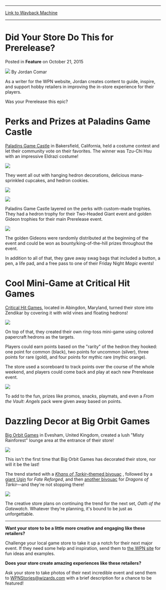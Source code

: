 
---
[Link to Wayback Machine](https://web.archive.org/web/20151024000242/http://magic.wizards.com/en/articles/archive/feature/did-your-store-do-prerelease-2015-10-21)

[_metadata_:wayback_url]:- "http://magic.wizards.com/en/articles/archive/feature/did-your-store-do-prerelease-2015-10-21"
[_metadata_:wayback_raw_url]:- "https://web.archive.org/web/20151024000242id_/http://magic.wizards.com/en/articles/archive/feature/did-your-store-do-prerelease-2015-10-21"
[_metadata_:wayback_capture_timestamp]:- "2015-10-24 00:02:42+00:00"
[_metadata_:description]:- "Check out how some stores around the world celebrated their Battle for Zendikar Prereleases."
[_metadata_:generator]:- "Drupal 7 (http://drupal.org)"
---


Did Your Store Do This for Prerelease?
======================================



 Posted in **Feature**
 on October 21, 2015 






![](https://media.magic.wizards.com/styles/auth_small/public/images/person/Jodan_Comar.jpg)
By Jordan Comar




 As a writer for the WPN website, Jordan creates content to guide, inspire, and support hobby retailers in improving the in-store experience for their players. 





Was your Prerelease this epic?


Perks and Prizes at Paladins Game Castle
========================================


[Paladins Game Castle](https://www.facebook.com/paladinsgamecastle) in Bakersfield, California, held a costume contest and let their community vote on their favorites. The winner was Tzu-Chi Hsu with an impressive Eldrazi costume!


![](https://media.wizards.com/2015/images/daily/FEAT20151021_eldrazi.jpg)


They went all out with hanging hedron decorations, delicious mana-sprinkled cupcakes, and hedron cookies.


![](https://media.wizards.com/2015/images/daily/FEAT20151021_decorations.jpg)


![](https://media.wizards.com/2015/images/daily/FEAT20151021_cookies.jpg)


Paladins Game Castle layered on the perks with custom-made trophies. They had a hedron trophy for their Two-Headed Giant event and golden Gideon trophies for their main Prerelease event.


![](https://media.wizards.com/2015/images/daily/FEAT20151021_2hg-champion.png)


The golden Gideons were randomly distributed at the beginning of the event and could be won as bounty/king-of-the-hill prizes throughout the event.


In addition to all of that, they gave away swag bags that included a button, a pen, a life pad, and a free pass to one of their Friday Night *Magic* events!


Cool Mini-Game at Critical Hit Games
====================================


[Critical Hit Games](https://www.facebook.com/Critical-Hit-Games-133935509995609/timeline/), located in Abingdon, Maryland, turned their store into Zendikar by covering it with wild vines and floating hedrons!


![](https://media.wizards.com/2015/images/daily/FEAT20151021_vines.jpg)


On top of that, they created their own ring-toss mini-game using colored papercraft hedrons as the targets.


Players could earn points based on the "rarity" of the hedron they hooked: one point for common (black), two points for uncommon (silver), three points for rare (gold), and four points for mythic rare (mythic orange).


The store used a scoreboard to track points over the course of the whole weekend, and players could come back and play at each new Prerelease event.


![](https://media.wizards.com/2015/images/daily/FEAT20151021_ringtoss.jpg)


To add to the fun, prizes like promos, snacks, playmats, and even a *From the Vault: Angels* pack were given away based on points.


Dazzling Decor at Big Orbit Games
=================================


[Big Orbit Games](https://www.facebook.com/bigorbitgames/) in Evesham, United Kingdom, created a lush "Misty Rainforest" lounge area at the entrance of their store!


![](https://media.wizards.com/2015/images/daily/FEAT20151021_bfzfalls.jpg)


This isn't the first time that Big Orbit Games has decorated their store, nor will it be the last!


The trend started with a  [*Khans of Tarkir*–themed bivouac](https://www.facebook.com/bigorbitgames/photos/pb.547172528657758.-2207520000.1444336464./753572918017717/?type=3&src=https%3A%2F%2Fscontent.xx.fbcdn.net%2Fhphotos-frc3%2Ft31.0-8%2F10620472_753572918017717_2577040883099797824_o.jpg&smallsrc=https%3A%2F%2Fscontent.xx.fbcdn.net%2Fhphotos-xtp1%2Fv%2Ft1.0-9%2F10670210_753572918017717_2577040883099797824_n.jpg%3Foh%3D931b5dbbc3ea22322811cb77c760f66d%26oe%3D568769DB&size=2048%2C1370&fbid=753572918017717) , followed by a [giant Ugin](https://www.facebook.com/bigorbitgames/photos/pb.547172528657758.-2207520000.1444336426./822716661103342/?type=3&src=https%3A%2F%2Fscontent.xx.fbcdn.net%2Fhphotos-xfa1%2Ft31.0-8%2F10904395_822716661103342_1574219656548748960_o.jpg&smallsrc=https%3A%2F%2Fscontent.xx.fbcdn.net%2Fhphotos-xlp1%2Fv%2Ft1.0-9%2F10930857_822716661103342_1574219656548748960_n.jpg%3Foh%3D2a0a82c7ecede6506c4481e4c466e164%26oe%3D5692F0CC&size=2048%2C1536&fbid=822716661103342) for *Fate Reforged*, and then [another bivouac](https://www.facebook.com/bigorbitgames/photos/pb.547172528657758.-2207520000.1444336416./853302848044723/?type=3&src=https%3A%2F%2Fscontent.xx.fbcdn.net%2Fhphotos-prn2%2Ft31.0-8%2F11048643_853302848044723_5901324045784609874_o.jpg&smallsrc=https%3A%2F%2Fscontent.xx.fbcdn.net%2Fhphotos-xpa1%2Fv%2Ft1.0-9%2F1484689_853302848044723_5901324045784609874_n.jpg%3Foh%3Dfee3de13da889463d6927bca53831a53%26oe%3D56863E19&size=2048%2C1536&fbid=853302848044723) for *Dragons of Tarkir*—and they're not stopping there!


![](https://media.wizards.com/2015/images/daily/FEAT20151021_khanstent.jpg)


The creative store plans on continuing the trend for the next set, *Oath of the Gatewatch*. Whatever they're planning, it's bound to be just as unforgettable.




---

**Want your store to be a little more creative and engaging like these retailers?**


Challenge your local game store to take it up a notch for their next major event. If they need some help and inspiration, send them to [the WPN site](http://wpn.wizards.com/en/article/spice-game-day-weekend-10-minutes-or-less) for fun ideas and examples.


**Does your store create amazing experiences like these retailers?**


Ask your store to take photos of their next incredible event and send them to [WPNStories@wizards.com](mailto:WPNStories@wizards.com) with a brief description for a chance to be featured!








